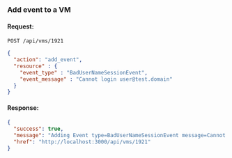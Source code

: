 ---
---

### Add event to a VM

#### Request:

    POST /api/vms/1921

``` json
{
  "action": "add_event",
  "resource" : {
    "event_type" : "BadUserNameSessionEvent",
    "event_message" : "Cannot login user@test.domain"
  }
}
```

#### Response:

``` json
{
  "success": true,
  "message": "Adding Event type=BadUserNameSessionEvent message=Cannot login user@test.domain",
  "href": "http://localhost:3000/api/vms/1921"
}
```
